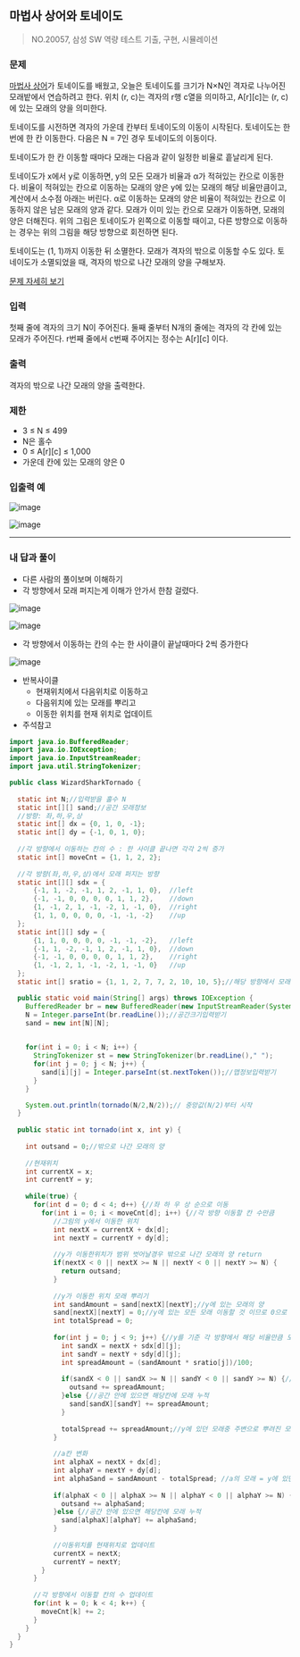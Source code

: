## 마법사 상어와 토네이도

> NO.20057, 삼성 SW 역량 테스트 기출, 구현, 시뮬레이션



### 문제 

[마법사 상어](https://www.acmicpc.net/problem/20056)가 토네이도를 배웠고, 오늘은 토네이도를 크기가 N×N인 격자로 나누어진 모래밭에서 연습하려고 한다. 위치 (r, c)는 격자의 r행 c열을 의미하고, A[r][c]는 (r, c)에 있는 모래의 양을 의미한다.

토네이도를 시전하면 격자의 가운데 칸부터 토네이도의 이동이 시작된다. 토네이도는 한 번에 한 칸 이동한다. 다음은 N = 7인 경우 토네이도의 이동이다.

토네이도가 한 칸 이동할 때마다 모래는 다음과 같이 일정한 비율로 흩날리게 된다.

토네이도가 x에서 y로 이동하면, y의 모든 모래가 비율과 α가 적혀있는 칸으로 이동한다. 비율이 적혀있는 칸으로 이동하는 모래의 양은 y에 있는 모래의 해당 비율만큼이고, 계산에서 소수점 아래는 버린다. α로 이동하는 모래의 양은 비율이 적혀있는 칸으로 이동하지 않은 남은 모래의 양과 같다. 모래가 이미 있는 칸으로 모래가 이동하면, 모래의 양은 더해진다. 위의 그림은 토네이도가 왼쪽으로 이동할 때이고, 다른 방향으로 이동하는 경우는 위의 그림을 해당 방향으로 회전하면 된다.

토네이도는 (1, 1)까지 이동한 뒤 소멸한다. 모래가 격자의 밖으로 이동할 수도 있다. 토네이도가 소멸되었을 때, 격자의 밖으로 나간 모래의 양을 구해보자.

[문제 자세히 보기](https://www.acmicpc.net/problem/20057)

### 입력

첫째 줄에 격자의 크기 N이 주어진다. 둘째 줄부터 N개의 줄에는 격자의 각 칸에 있는 모래가 주어진다. r번째 줄에서 c번째 주어지는 정수는 A\[r][c] 이다.

### 출력

격자의 밖으로 나간 모래의 양을 출력한다.

### 제한

- 3 ≤ N ≤ 499
- N은 홀수
- 0 ≤ A[r][c] ≤ 1,000
- 가운데 칸에 있는 모래의 양은 0

### 입출력 예 

![image](https://user-images.githubusercontent.com/103404127/194745239-8526b9ac-6002-4ca4-bc8f-e8a716a7d3ac.png)

![image](https://user-images.githubusercontent.com/103404127/194745247-5e84f62c-ac38-481c-95f6-76f6d429a383.png)

---

### 내 답과 풀이

- 다른 사람의 풀이보며 이해하기
- 각 방향에서 모래 퍼지는게 이해가 안가서 한참 걸렸다.

![image](https://user-images.githubusercontent.com/103404127/194745395-4f3f3a7f-8322-4157-ab40-5b4541164c21.png)

![image](https://user-images.githubusercontent.com/103404127/194745415-e34b3eb8-b9ed-49fb-8ef0-d351b94d92e5.png)

- 각 방향에서 이동하는 칸의 수는 한 사이클이 끝날때마다 2씩 증가한다

![image](https://user-images.githubusercontent.com/103404127/194745954-aad29e61-3cf0-4207-a090-3c3fa4131849.png) 

- 반복사이클
  - 현재위치에서 다음위치로 이동하고
  - 다음위치에 있는 모래를 뿌리고
  - 이동한 위치를 현재 위치로 업데이트
- 주석참고

```java
import java.io.BufferedReader;
import java.io.IOException;
import java.io.InputStreamReader;
import java.util.StringTokenizer;

public class WizardSharkTornado {
  
  static int N;//입력받을 홀수 N
  static int[][] sand;//공간 모래정보
  //방향: 좌,하,우,상
  static int[] dx = {0, 1, 0, -1};
  static int[] dy = {-1, 0, 1, 0};
  
  //각 방향에서 이동하는 칸의 수 : 한 사이클 끝나면 각각 2씩 증가
  static int[] moveCnt = {1, 1, 2, 2};
  
  //각 방향(좌,하,우,상)에서 모래 퍼지는 방향
  static int[][] sdx = {
      {-1, 1, -2, -1, 1, 2, -1, 1, 0},  //left
      {-1, -1, 0, 0, 0, 0, 1, 1, 2},    //down
      {1, -1, 2, 1, -1, -2, 1, -1, 0},  //right
      {1, 1, 0, 0, 0, 0, -1, -1, -2}    //up
  };
  static int[][] sdy = {
      {1, 1, 0, 0, 0, 0, -1, -1, -2},   //left 
      {-1, 1, -2, -1, 1, 2, -1, 1, 0},  //down
      {-1, -1, 0, 0, 0, 0, 1, 1, 2},    //right
      {1, -1, 2, 1, -1, -2, 1, -1, 0}   //up
  };
  static int[] sratio = {1, 1, 2, 7, 7, 2, 10, 10, 5};//해당 방향에서 모래가 퍼지는 비율

  public static void main(String[] args) throws IOException {
    BufferedReader br = new BufferedReader(new InputStreamReader(System.in));
    N = Integer.parseInt(br.readLine());//공간크기입력받기
    sand = new int[N][N];

    
    for(int i = 0; i < N; i++) {
      StringTokenizer st = new StringTokenizer(br.readLine()," ");
      for(int j = 0; j < N; j++) {
        sand[i][j] = Integer.parseInt(st.nextToken());//맵정보입력받기
      }
    }

    System.out.println(tornado(N/2,N/2));// 중앙값(N/2)부터 시작
  }
  
  public static int tornado(int x, int y) {
    
    int outsand = 0;//밖으로 나간 모래의 양
    
    //현재위치
    int currentX = x;
    int currentY = y;
    
    while(true) {
      for(int d = 0; d < 4; d++) {//좌 하 우 상 순으로 이동
        for(int i = 0; i < moveCnt[d]; i++) {//각 방향 이동할 칸 수만큼
           //그림의 y에서 이동한 위치
           int nextX = currentX + dx[d];
           int nextY = currentY + dy[d];
           
           //y가 이동한위치가 범위 벗어날경우 밖으로 나간 모래의 양 return
           if(nextX < 0 || nextX >= N || nextY < 0 || nextY >= N) {
             return outsand;
           }
           
           //y가 이동한 위치 모래 뿌리기
           int sandAmount = sand[nextX][nextY];//y에 있는 모래의 양 
           sand[nextX][nextY] = 0;//y에 있는 모든 모래 이동할 것 이므로 0으로 
           int totalSpread = 0;
           
           for(int j = 0; j < 9; j++) {//y를 기준 각 방향에서 해당 비율만큼 모래의 이동
             int sandX = nextX + sdx[d][j];
             int sandY = nextY + sdy[d][j];
             int spreadAmount = (sandAmount * sratio[j])/100;
             
             if(sandX < 0 || sandX >= N || sandY < 0 || sandY >= N) {//공간 벗어나면 밖으로 나간 모래의 양 누적
               outsand += spreadAmount;
             }else {//공간 안에 있으면 해당칸에 모래 누적
               sand[sandX][sandY] += spreadAmount;
             }
             
             totalSpread += spreadAmount;//y에 있던 모래중 주변으로 뿌려진 모래의 양
           }
           
           //a칸 변화
           int alphaX = nextX + dx[d];
           int alphaY = nextY + dy[d];
           int alphaSand = sandAmount - totalSpread; //a의 모래 = y에 있던 모래중 주변으로 뿌려진 모래를 제외한 모래
           
           if(alphaX < 0 || alphaX >= N || alphaY < 0 || alphaY >= N) {//공간 벗어나면 밖으로 나간 모래의 양 누적
             outsand += alphaSand;
           }else {//공간 안에 있으면 해당칸에 모래 누적
             sand[alphaX][alphaY] += alphaSand;
           }
           
           //이동위치를 현재위치로 업데이트
           currentX = nextX;
           currentY = nextY;
        }
      }
      
      //각 방향에서 이동할 칸의 수 업데이트
      for(int k = 0; k < 4; k++) {
        moveCnt[k] += 2;
      }
    }
  }
}
```
